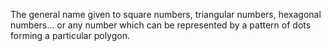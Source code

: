 The general name given to square numbers, triangular numbers, hexagonal
numbers... or any number which can be represented by a pattern of dots
forming a particular polygon.
